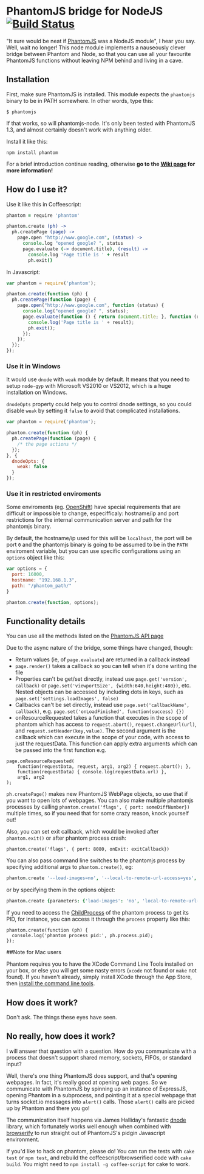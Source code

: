 # PhantomJS bridge for NodeJS [![Build Status](https://travis-ci.org/sgentle/phantomjs-node.svg?branch=master)](https://travis-ci.org/sgentle/phantomjs-node)

"It sure would be neat if [PhantomJS](http://phantomjs.org/) was a NodeJS module", I hear you say. Well, wait no longer! This node module implements a nauseously clever bridge between Phantom and Node, so that you can use all your favourite PhantomJS functions without leaving NPM behind and living in a cave.

## Installation

First, make sure PhantomJS is installed. This module expects the ```phantomjs``` binary to be in PATH somewhere. In other words, type this:

    $ phantomjs

If that works, so will phantomjs-node. It's only been tested with PhantomJS 1.3, and almost certainly doesn't work with anything older.

Install it like this:

    npm install phantom


For a brief introduction continue reading, otherwise **go to the [Wiki page](https://github.com/sgentle/phantomjs-node/wiki) for more information!**


## How do I use it?

Use it like this in Coffeescript:

```coffeescript
phantom = require 'phantom'

phantom.create (ph) ->
  ph.createPage (page) ->
    page.open "http://www.google.com", (status) ->
      console.log "opened google? ", status
      page.evaluate (-> document.title), (result) ->
        console.log 'Page title is ' + result
        ph.exit()
```

In Javascript:

```js
var phantom = require('phantom');

phantom.create(function (ph) {
  ph.createPage(function (page) {
    page.open("http://www.google.com", function (status) {
      console.log("opened google? ", status);
      page.evaluate(function () { return document.title; }, function (result) {
        console.log('Page title is ' + result);
        ph.exit();
      });
    });
  });
});
```

### Use it in Windows

It would use `dnode` with `weak` module by default. It means that you need to setup `node-gyp` with Microsoft VS2010 or VS2012, which is a huge installation on Windows.

`dnodeOpts` property could help you to control dnode settings, so you could disable `weak` by setting it `false` to avoid that complicated installations.

```js
var phantom = require('phantom');

phantom.create(function (ph) {
  ph.createPage(function (page) {
    /* the page actions */
  });
}, {
  dnodeOpts: {
    weak: false
  }
});
```

### Use it in restricted enviroments

Some enviroments (eg. [OpenShift](https://help.openshift.com/hc/en-us/articles/202185874-I-can-t-bind-to-a-port)) have special requirements that are difficult or impossible to change, especifficaly: hostname/ip and port restrictions for the internal communication server and path for the phantomjs binary.

By default, the hostname/ip used for this will be `localhost`, the port will be port `0` and the phantomjs binary is going to be assumed to be in the `PATH` enviroment variable, but you can use specific configurations using an `options` object like this:

```js
var options = {
  port: 16000,
  hostname: "192.168.1.3",
  path: "/phantom_path/"
}

phantom.create(function, options);
```

## Functionality details

You can use all the methods listed on the [PhantomJS API page](http://phantomjs.org/api/)


Due to the async nature of the bridge, some things have changed, though:

* Return values (ie, of ```page.evaluate```) are returned in a callback instead
* ```page.render()``` takes a callback so you can tell when it's done writing the file
* Properties can't be get/set directly, instead use ```page.get('version', callback)``` or ```page.set('viewportSize', {width:640,height:480})```, etc. Nested objects can be accessed by including dots in keys, such as ```page.set('settings.loadImages', false)```
* Callbacks can't be set directly, instead use ```page.set('callbackName', callback)```, e.g. ```page.set('onLoadFinished', function(success) {})```
* onResourceRequested takes a function that executes in the scope of phantom which has access to ```request.abort()```, ```request.changeUrl(url)```, and ```request.setHeader(key,value)```. The second argument is the callback which can execute in the scope of your code, with access to just the requestData. This function can apply extra arguments which can be passed into the first function e.g.
```
page.onResourceRequested(
	function(requestData, request, arg1, arg2) { request.abort(); },
	function(requestData) { console.log(requestData.url) },
	arg1, arg2
);
```

```ph.createPage()``` makes new PhantomJS WebPage objects, so use that if you want to open lots of webpages. You can also make multiple phantomjs processes by calling ```phantom.create('flags', { port: someDiffNumber})``` multiple times, so if you need that for some crazy reason, knock yourself out!

Also, you can set exit callback, which would be invoked after ```phantom.exit()``` or after phantom process crash:
```
phantom.create('flags', { port: 8080, onExit: exitCallback})
```

You can also pass command line switches to the phantomjs process by specifying additional args to ```phantom.create()```, eg:

```coffeescript
phantom.create '--load-images=no', '--local-to-remote-url-access=yes', (page) ->
```

or by specifying them in the options object:

```coffeescript
phantom.create {parameters: {'load-images': 'no', 'local-to-remote-url-access': 'yes'}}, (page) ->
```

If you need to access the [ChildProcess](http://nodejs.org/api/child_process.html#child_process_class_childprocess) of the phantom process to get its PID, for instance, you can access it through the `process` property like this:
```
phantom.create(function (ph) {
  console.log('phantom process pid:', ph.process.pid);
});
```

##Note for Mac users

Phantom requires you to have the XCode Command Line Tools installed on your box, or else you will get some nasty errors (`xcode` not found or `make` not found).  If you haven't already, simply install XCode through the App Store, then [install the command line tools](http://stackoverflow.com/questions/6767481/where-can-i-find-make-program-for-mac-os-x-lion).  

## How does it work?

Don't ask. The things these eyes have seen.

## No really, how does it work?

I will answer that question with a question. How do you communicate with a process that doesn't support shared memory, sockets, FIFOs, or standard input?

Well, there's one thing PhantomJS does support, and that's opening webpages. In fact, it's really good at opening web pages. So we communicate with PhantomJS by spinning up an instance of ExpressJS, opening Phantom in a subprocess, and pointing it at a special webpage that turns socket.io messages into ```alert()``` calls. Those ```alert()``` calls are picked up by Phantom and there you go!

The communication itself happens via James Halliday's fantastic [dnode](https://github.com/substack/dnode) library, which fortunately works well enough when combined with [browserify](https://github.com/substack/node-browserify) to run straight out of PhantomJS's pidgin Javascript environment.

If you'd like to hack on phantom, please do! You can run the tests with ```cake test``` or ```npm test```, and rebuild the coffeescript/browserified code with ```cake build```. You might need to ```npm install -g coffee-script``` for cake to work.
